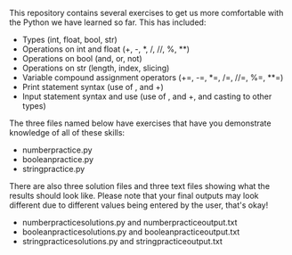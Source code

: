 This repository contains several exercises to get us more comfortable with the Python we have learned so far. This has included:
- Types (int, float, bool, str)
- Operations on int and float (+, -, *, /, //, %, **)
- Operations on bool (and, or, not)
- Operations on str (length, index, slicing)
- Variable compound assignment operators (+=, -=, *=, /=, //=, %=, **=)
- Print statement syntax (use of , and +)
- Input statement syntax and use (use of , and +, and casting to other types)

The three files named below have exercises that have you demonstrate knowledge of all of these skills:
- numberpractice.py
- booleanpractice.py
- stringpractice.py

There are also three solution files and three text files showing what the results should look like. Please note that your final outputs may look different due to different values being entered by the user, that's okay!
- numberpracticesolutions.py and numberpracticeoutput.txt
- booleanpracticesolutions.py and booleanpracticeoutput.txt
- stringpracticesolutions.py and stringpracticeoutput.txt